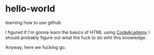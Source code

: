 # hello-world
learning how to use github

<p>I figured if I'm gonna learn the basics of HTML using <a href="https://www.codeacademy.com">CodeAcademy</a> I should probably figure out what the fuck to do wiht this knowledge.</p>

<p>Anyway, here we fucking go.</p>

